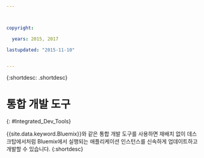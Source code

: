 ```yaml
---



copyright:

  years: 2015, 2017

lastupdated: "2015-11-10"


---
```


{:shortdesc: .shortdesc}

# 통합 개발 도구
{: #Integrated_Dev_Tools}


{{site.data.keyword.Bluemix}}와 같은 통합 개발 도구를 사용하면 재배치 없이 데스크탑에서처럼 Bluemix에서 실행되는 애플리케이션 인스턴스를 신속하게 업데이트하고 개발할 수 있습니다.
{:shortdesc}
